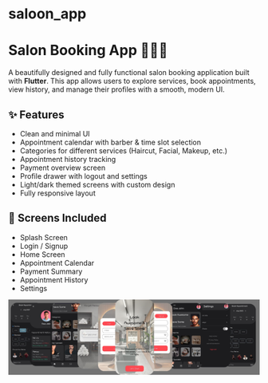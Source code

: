# saloon_app

# Salon Booking App 💇‍♂️💅

A beautifully designed and fully functional salon booking application built with **Flutter**. This app allows users to explore services, book appointments, view history, and manage their profiles with a smooth, modern UI.


## ✨ Features

- Clean and minimal UI
- Appointment calendar with barber & time slot selection
- Categories for different services (Haircut, Facial, Makeup, etc.)
- Appointment history tracking
- Payment overview screen
- Profile drawer with logout and settings
- Light/dark themed screens with custom design
- Fully responsive layout



## 📱 Screens Included

- Splash Screen  
- Login / Signup  
- Home Screen  
- Appointment Calendar  
- Payment Summary  
- Appointment History  
- Settings  


![image alt](https://github.com/Ahsanjaved47/SalonApp/blob/6d405c0e38cca8a84891fb1d7561c663c51dc937/App.png)
